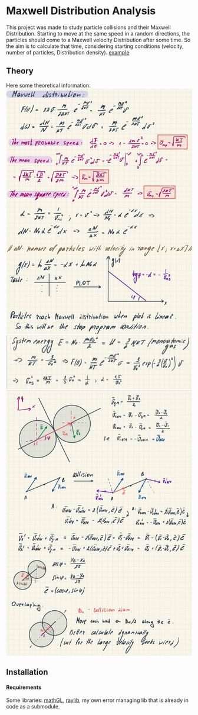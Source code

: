 # Maxwell Distribution Analysis
This project was made to study particle collisions and their Maxwell Distribution.
Starting to move at the same speed in a random directions, the particles
should come to a Maxwell velocity Distribution after some time. 
So the aim is to calculate that time, considering starting conditions (velocity, 
number of particles, Distribution density).
[example](output.gif)

## Theory

Here some theoretical information:
![Maxwell Distribution](image/maxwell1.jpg)
![Maxwell Distribution](image/maxwell2.jpg)
![Balls collision](image/maxwell3.jpg)

## Installation
#### Requirements
Some libraries: [mathGL](https://mathgl.sourceforge.net/doc_en/Main.html), [raylib](https://www.raylib.com/index.html), my own error managing lib that is already
in code as a submodule.

